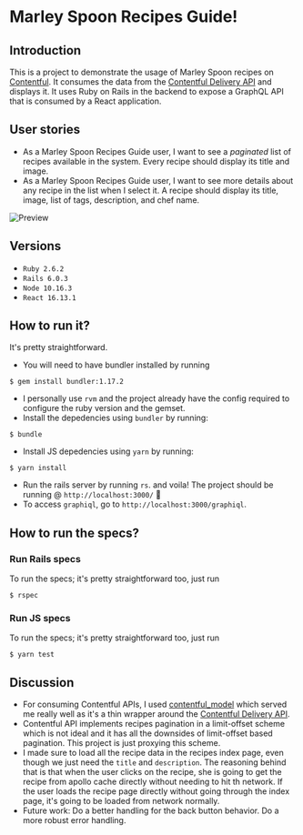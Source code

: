 # Marley Spoon Recipes Guide!

## Introduction
This is a project to demonstrate the usage of Marley Spoon recipes on [Contentful](https://contentful.com/). It consumes the data from the [Contentful Delivery API](https://www.contentful.com/developers/docs/references/content-delivery-api) and displays it. It uses Ruby on Rails in the backend to expose a GraphQL API that is consumed by a React application.



## User stories
- As a Marley Spoon Recipes Guide user, I want to see a *paginated* list of recipes available in the system. Every recipe should display its title and image.
- As a Marley Spoon Recipes Guide user, I want to see more details about any recipe in the list when I select it. A recipe should display its title, image, list of tags, description, and chef name.

![Preview](https://i.ibb.co/Z6MfBg3/preview.gif)

## Versions
- `Ruby 2.6.2`
- `Rails 6.0.3`
- `Node 10.16.3`
- `React 16.13.1`

## How to run it?
It's pretty straightforward.
- You will need to have bundler installed by running

`$ gem install bundler:1.17.2`
- I personally use `rvm` and the project already have the config required to configure the ruby version and the gemset.
- Install the depedencies using `bundler` by running:

`$ bundle`
- Install JS depedencies using `yarn` by running:

`$ yarn install`
- Run the rails server by running `rs`.
and voila! The project should be running @ `http://localhost:3000/` 🎉
- To access `graphiql`, go to `http://localhost:3000/graphiql`.

## How to run the specs?
### Run Rails specs
To run the specs; it's pretty straightforward too, just run

`$ rspec`

### Run JS specs
To run the specs; it's pretty straightforward too, just run

`$ yarn test`

## Discussion
- For consuming Contentful APIs, I used [contentful_model](https://github.com/contentful/contentful_model) which served me really well as it's a thin wrapper around the [Contentful Delivery API](https://www.contentful.com/developers/docs/references/content-delivery-api).
- Contentful API implements recipes pagination in a limit-offset scheme which is not ideal and it has all the downsides of limit-offset based pagination. This project is just proxying this scheme.
- I made sure to load all the recipe data in the recipes index page, even though we just need the `title` and `description`. The reasoning behind that is that when the user clicks on the recipe, she is going to get the recipe from apollo cache directly without needing to hit th network. If the user loads the recipe page directly without going through the index page, it's going to be loaded from network normally.
- Future work: Do a better handling for the back button behavior. Do a more robust error handling.
